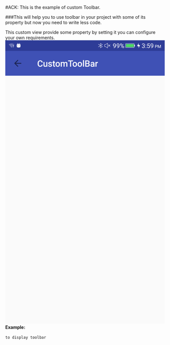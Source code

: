 #ACK: This is the example of custom Toolbar.

###This will help you to use toolbar in your project with some of its property but now you need to write less code.

This custom view provide some property by setting it you can configure your own requirements.
![CustomToolBar](https://github.com/anjandebnath/CustomToolBar/blob/master/Screenshot_20180627-155936.png)
**Example:**

`to display toolbar`

